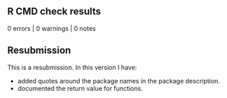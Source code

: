 ## R CMD check results

0 errors | 0 warnings | 0 notes

## Resubmission
This is a resubmission. In this version I have:

* added quotes around the package names in the package description.
* documented the return value for functions.
